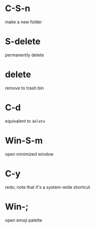# C-S-n
make a new folder
# S-delete
permanently delete
# delete
remove to trash bin
# C-d
equivalent to `delete`
# Win-S-m
open minimized window
# C-y
redo; note that it's a system-wide shortcut
# Win-;
open emoji palette

